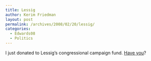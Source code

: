 ```yaml
---
title: Lessig
author: Kerim Friedman
layout: post
permalink: /archives/2008/02/20/lessig/
categories:
  - Edwards08
  - Politics
---
```

I just donated to Lessig&#8217;s congressional campaign fund. <a href="http://lessig08.org/" onclick="_gaq.push(['_trackEvent', 'outbound-article', 'http://lessig08.org/', 'Have you']);" >Have you</a>?

